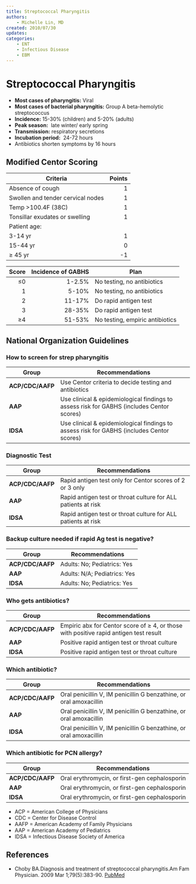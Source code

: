 ```yaml
---
title: Streptococcal Pharyngitis
authors:
    - Michelle Lin, MD
created: 2010/07/30
updates:
categories:
    - ENT
    - Infectious Disease
    - EBM
---
```


# Streptococcal Pharyngitis

- **Most cases of pharyngitis:** Viral
- **Most cases of bacterial pharyngitis:** Group A beta-hemolytic streptococcus
- **Incidence:** 15-30% (children) and 5-20% (adults) 
- **Peak season:**  late winter/ early spring
- **Transmission:** respiratory secretions
- **Incubation period:**  24-72 hours
- Antibiotics shorten symptoms by 16 hours

## Modified Centor Scoring

| Criteria                          | Points |
| --------------------------------- | -----: |
| Absence of cough                  |      1 |
| Swollen and tender cervical nodes |      1 |
| Temp &gt;100.4F (38C)             |      1 |
| Tonsillar exudates or swelling    |      1 |
| Patient age:                      |        |
| 3-14 yr                           |      1 |
| 15-44 yr                          |      0 |
| &ge; 45 yr                        |     -1 |

| Score | Incidence of GABHS | Plan                            |
| ----: | -----------------: | ------------------------------- |
| &le;0 |             1-2.5% | No testing, no antibiotics      |
|     1 |              5-10% | No testing, no antibiotics      |
|     2 |             11-17% | Do rapid antigen test           |
|     3 |             28-35% | Do rapid antigen test           |
| &ge;4 |             51-53% | No testing, empiric antibiotics |

## National Organization Guidelines

### How to screen for strep pharyngitis

| Group            | Recommendations                                                                           |
| ---------------- | ----------------------------------------------------------------------------------------- |
| **ACP/CDC/AAFP** | Use Centor criteria to decide testing and antibiotics                                     |
| **AAP**          | Use clinical & epidemiological findings to assess risk for GABHS (includes Centor scores) |
| **IDSA**         | Use clinical & epidemiological findings to assess risk for GABHS (includes Centor scores) |

### Diagnostic Test

| Group            | Recommendations                                               |
| ---------------- | ------------------------------------------------------------- |
| **ACP/CDC/AAFP** | Rapid antigen test only for Centor scores of 2 or 3 only      |
| **AAP**          | Rapid antigen test or throat culture for ALL patients at risk |
| **IDSA**         | Rapid antigen test or throat culture for ALL patients at risk |

### Backup culture needed if rapid Ag test is negative?

| Group            | Recommendations              |
| ---------------- | ---------------------------- |
| **ACP/CDC/AAFP** | Adults: No; Pediatrics: Yes  |
| **AAP**          | Adults: N/A; Pediatrics: Yes |
| **IDSA**         | Adults: No; Pediatrics: Yes  |

### Who gets antibiotics?

| Group            | Recommendations                                                                          |
| ---------------- | ---------------------------------------------------------------------------------------- |
| **ACP/CDC/AAFP** | Empiric abx for Centor score of &ge; 4, or those with positive rapid antigen test result |
| **AAP**          | Positive rapid antigen test or throat culture                                            |
| **IDSA**         | Positive rapid antigen test or throat culture                                            |

### Which antibiotic?

| Group            | Recommendations                                                                                                                                  |
| ---------------- | ------------------------------------------------------------------------------------------------------------------------------------------------ |
| **ACP/CDC/AAFP** | Oral <span class="drug">penicillin</span> V, IM <span class="drug">penicillin</span> G benzathine, or oral <span class="drug">amoxacillin</span> |
| **AAP**          | Oral <span class="drug">penicillin</span> V, IM <span class="drug">penicillin</span> G benzathine, or oral <span class="drug">amoxacillin</span> |
| **IDSA**         | Oral <span class="drug">penicillin</span> V, IM <span class="drug">penicillin</span> G benzathine, or oral <span class="drug">amoxacillin</span> |

### Which antibiotic for PCN allergy?

| Group            | Recommendations                                                         |
| ---------------- | ----------------------------------------------------------------------- |
| **ACP/CDC/AAFP** | Oral <span class="drug">erythromycin</span>, or first-gen cephalosporin |
| **AAP**          | Oral <span class="drug">erythromycin</span>, or first-gen cephalosporin |
| **IDSA**         | Oral <span class="drug">erythromycin</span>, or first-gen cephalosporin |

- ACP = American College of Physicians
- CDC = Center for Disease Control
- AAFP = American Academy of Family Physicians
- AAP = American Academy of Pediatrics
- IDSA = Infectious Disease Society of America 

## References

- Choby BA.Diagnosis and treatment of streptococcal pharyngitis.Am Fam Physician. 2009 Mar 1;79(5):383-90. [PubMed](http://www.ncbi.nlm.nih.gov/pubmed/?term=19275067)
